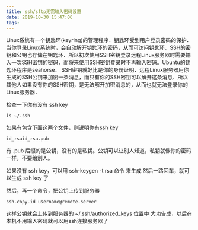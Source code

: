 ```yaml
---
title: ssh/sftp无需输入密码设置
date: 2019-10-30 15:47:06
tags:
---
```


Linux系统有一个钥匙环(keyring)的管理程序．钥匙环受到用户登录密码的保护．当你登录Linux系统时，会自动解开钥匙环的密码，从而可访问钥匙环．SSH的密钥和公钥也存储在钥匙环．所以初次使用SSH密钥登录远程Linux服务器时需要输入一次SSH密钥的密码．而将来使用SSH密钥登录时不再输入密码。Ubuntu的钥匙环程序是seahorse．
SSH密钥就好比是你的身份证明．远程Linux服务器用你生成的SSH公钥来加密一条消息，而只有你的SSH密钥可以解开这条消息．所以其他人如果没有你的SSH密钥，是无法解开加密消息的，从而也就无法登录你的Linux服务器．

检查一下你有没有 ssh key
```
ls ~/.ssh
```
如果有包含下面这两个文件，则说明你有ssh key
```
id_rsaid_rsa.pub
```

<!-- more -->

有 .pub 后缀的是公钥，没有的是私钥。公钥可以让别人知道，私钥就像你的密码一样，不要给别人。

如果没有 ssh key，可以用 ssh-keygen -t rsa 命令 来生成
然后一路回车，就可以生成 ssh key 了

然后，再一个命令，把公钥上传到服务器
```
ssh-copy-id username@remote-server
```

这样公钥就会上传到服务器的 ~/.ssh/authorized_keys 位置中
大功告成，以后在本机不用输入密码就可以用ssh连接服务器了
